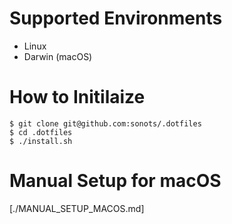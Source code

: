 # Supported Environments

* Linux
* Darwin (macOS)

# How to Initilaize

```
$ git clone git@github.com:sonots/.dotfiles
$ cd .dotfiles
$ ./install.sh
```

# Manual Setup for macOS

[./MANUAL_SETUP_MACOS.md]
